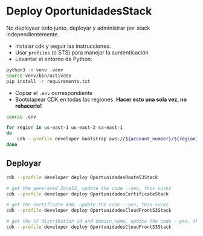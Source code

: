
# Deploy OportunidadesStack

No deployear todo junto, deployar y administrar por stack independientemente.

- Instalar cdk y seguir las instrucciones.
- Usar `profiles` (o STS) para manejar la auntenticación
- Levantar el entorno de Python:

```bash
python3 -m venv .venv
source venv/bin/activate
pip install -r requirements.txt
```

- Copiar el `.env` correspondiente 
- Bootstapear CDK en todas las regiones. **Hacer esto una sola vez, no rehacerlo!**


```sh
source .env

for region in us-east-1 us-east-2 sa-east-1
do
	cdk --profile developer bootstrap aws://${account_number}/${region}
done
```

## Deployar

```sh
cdk --profile developer deploy OportunidadesRoute53Stack

# get the generated ZoneId, update the code --yes, this suckz
cdk --profile developer deploy OportunidadesCertificateStack

# get the certificate ARN, update the code --yes, this suckz
cdk --profile developer deploy OportunidadesCloudFrontS3Stack

# get the CF distribution id and domain_name, update the code --yes, this suckz
cdk --profile developer deploy OportunidadesCloudFrontS3Stack
```
